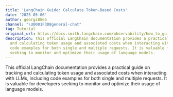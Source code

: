 ```yaml
---
title: 'LangChain Guide: Calculate Token-Based Costs'
date: '2025-05-06'
author: georgi8865
channel: "\U0001F3D8general-chat"
tag: Tutorial
original_url: https://docs.smith.langchain.com/observability/how_to_guides/calculate_token_based_costs
description: This official LangChain documentation provides a practical guide on tracking
  and calculating token usage and associated costs when interacting with LLMs, including
  code examples for both single and multiple requests. It is valuable for developers
  seeking to monitor and optimize their usage of language models.
---
```


This official LangChain documentation provides a practical guide on tracking and calculating token usage and associated costs when interacting with LLMs, including code examples for both single and multiple requests. It is valuable for developers seeking to monitor and optimize their usage of language models.